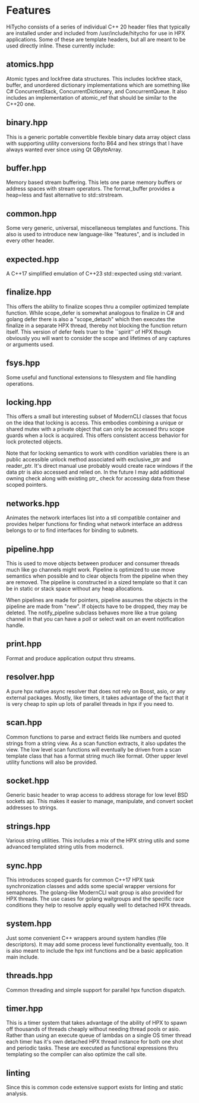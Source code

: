 # Features

HiTycho consists of a series of individual C++ 20 header files that typically
are installed under and included from /usr/include/hitycho for use in HPX
applications. Some of these are template headers, but all are meant to be used
directly inline. These currently include:

## atomics.hpp

Atomic types and lockfree data structures. This includes lockfree stack,
buffer, and unordered dictionary implementations which are something like C#
ConcurrentStack, ConcurrentDictionary, and ConcurrentQueue. It also includes
an implementation of atomic\_ref that should be similar to the C++20 one.

## binary.hpp

This is a generic portable convertible flexible binary data array object class
with supporting utility conversions for/to B64 and hex strings that I have
always wanted ever since using Qt QByteArray.

## buffer.hpp

Memory based stream buffering. This lets one parse memory buffers or address
spaces with stream operators. The format\_buffer provides a heap=less and fast
alternative to std::strstream.

## common.hpp

Some very generic, universal, miscellaneous templates and functions. This also
is used to introduce new language-like "features", and is included in every
other header.

## expected.hpp

A C++17 simplified emulation of C++23 std::expected using std::variant.

## finalize.hpp

This offers the ability to finalize scopes thru a compiler optimized template
function. While scope\_defer is somewhat analogous to finalize in C# and golang
defer there is also a "scope\_detach" which then executes the finalize in a
separate HPX thread, thereby not blocking the function return itself. This
version of defer feels truer to the ``spirit'' of HPX though obviously you will
want to consider the scope and lifetimes of any captures or arguments used.

## fsys.hpp

Some useful and functional extensions to filesystem and file handling
operations.

## locking.hpp

This offers a small but interesting subset of ModernCLI classes that focus on
the idea that locking is access. This embodies combining a unique or shared
mutex with a private object that can only be accessed thru scope guards when a
lock is acquired. This offers consistent access behavior for lock protected
objects.

Note that for locking semantics to work with condition variables there is an
public accessible unlock method associated with exclusive_ptr and reader_ptr.
It's direct manual use probably would create race windows if the data ptr is
also accessed and relied on. In the future I may add additional owning check
along with existing ptr_ check for accessing data from these scoped pointers.

## networks.hpp

Animates the network interfaces list into a stl compatible container and
provides helper functions for finding what network interface an address
belongs to or to find interfaces for binding to subnets.

## pipeline.hpp

This is used to move objects between producer and consumer threads much like go
channels might work. Pipeline is optimized to use move semantics when possible
and to clear objects from the pipeline when they are removed. The pipeline is
constructed in a sized template so that it can be in static or stack space
without any heap allocations.

When pipelines are made for pointers, pipeline assumes the objects in the
pipeline are made from "new". If objects have to be dropped, they may be
deleted. The notify\_pipeline subclass behaves more like a true golang channel
in that you can have a poll or select wait on an event notification handle.

## print.hpp

Format and produce application output thru streams.

## resolver.hpp

A pure hpx native async resolver that does not rely on Boost, asio, or any
external packages. Mostly, like timers, it takes advantage of the fact that it
is very cheap to spin up lots of parallel threads in hpx if you need to.

## scan.hpp

Common functions to parse and extract fields like numbers and quoted strings
from a string view. As a scan function extracts, it also updates the view. The
low level scan functions will eventually be driven from a scan template class
that has a format string much like format. Other upper level utility functions
will also be provided.

## socket.hpp

Generic basic header to wrap access to address storage for low level BSD
sockets api. This makes it easier to manage, manipulate, and convert socket
addresses to strings.

## strings.hpp

Various string utilities. This includes a mix of the HPX string utils and some
advanced templated string utils from moderncli.

## sync.hpp

This introduces scoped guards for common C++17 HPX task synchronization classes
and adds some special wrapper versions for semaphores. The golang-like
ModernCLI wait group is also provided for HPX threads. The use cases for golang
waitgroups and the specific race conditions they help to resolve apply equally
well to detached HPX threads.

## system.hpp

Just some convenient C++ wrappers around system handles (file descriptors). It
may add some process level functionality eventually, too. It is also meant to
include the hpx init functions and be a basic application main include.

## threads.hpp

Common threading and simple support for parallel hpx function dispatch.

## timer.hpp

This is a timer system that takes advantage of the ability of HPX to spawn off
thousands of threads cheaply without needing thread pools or asio. Rather than
using an execute queue of lambdas on a single OS timer thread each timer has
it's own detached HPX thread instance for both one shot and periodic tasks.
These are executed as functional expressions thru templating so the compiler
can also optimize the call site.

## linting

Since this is common code extensive support exists for linting and static
analysis.
